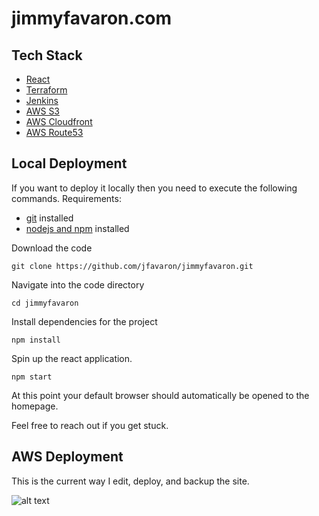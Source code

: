 # jimmyfavaron.com

## Tech Stack
* [React](https://reactjs.org/docs/getting-started.html)
* [Terraform](https://www.terraform.io/docs)
* [Jenkins](https://www.jenkins.io/doc/)
* [AWS S3](https://docs.aws.amazon.com/s3/index.html)
* [AWS Cloudfront](https://docs.aws.amazon.com/cloudfront/index.html)
* [AWS Route53](https://docs.aws.amazon.com/route53/)

## Local Deployment
If you want to deploy it locally then you need to execute the following commands.
Requirements:
- [git](https://git-scm.com/doc) installed
- [nodejs and npm](https://docs.npmjs.com/downloading-and-installing-node-js-and-npm) installed

Download the code

```git clone https://github.com/jfavaron/jimmyfavaron.git```

Navigate into the code directory

```cd jimmyfavaron```

Install dependencies for the project

```npm install```

Spin up the react application.

```npm start```


At this point your default browser should automatically be opened to the homepage. 

Feel free to reach out if you get stuck.

## AWS Deployment
This is the current way I edit, deploy, and backup the site.

![alt text](https://github.com/jfavaron/jimmyfavaron/blob/master/src/assets/ci-cd.png?raw=true)